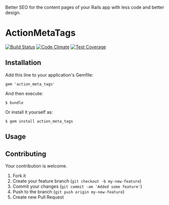 Better SEO for the content pages of your Rails app with less code and better design.

# ActionMetaTags

[![Build Status](https://travis-ci.org/andrewgr/action_meta_tags.png)](https://travis-ci.org/andrewgr/action_meta_tags)
[![Code Climate](https://codeclimate.com/github/andrewgr/action_meta_tags/badges/gpa.svg)](https://codeclimate.com/github/andrewgr/action_meta_tags)
[![Test Coverage](https://codeclimate.com/github/andrewgr/action_meta_tags/badges/coverage.svg)](https://codeclimate.com/github/andrewgr/action_meta_tags/coverage)

## Installation

Add this line to your application's Gemfile:

    gem 'action_meta_tags'

And then execute:

    $ bundle

Or install it yourself as:

    $ gem install action_meta_tags

## Usage

## Contributing

Your contribution is welcome.

1. Fork it
2. Create your feature branch (`git checkout -b my-new-feature`)
3. Commit your changes (`git commit -am 'Added some feature'`)
4. Push to the branch (`git push origin my-new-feature`)
5. Create new Pull Request
